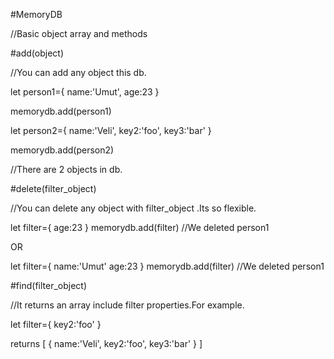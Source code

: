 #MemoryDB

//Basic object array and methods

#add(object)

//You can add any object this db.

let person1={
    name:'Umut',
    age:23
}

memorydb.add(person1)

let person2={
    name:'Veli',
    key2:'foo',
    key3:'bar'
}

memorydb.add(person2)

//There are 2 objects in db.

#delete(filter_object)

//You can delete any object with filter_object .Its so flexible.

let filter={
    age:23
}
memorydb.add(filter) //We deleted person1


OR

let filter={
    name:'Umut'
    age:23
}
memorydb.add(filter) //We deleted person1


#find(filter_object)

//It returns an array include filter properties.For example.

let filter={
    key2:'foo'
}

returns
[
    {
        name:'Veli',
        key2:'foo',
        key3:'bar'
    }
]




